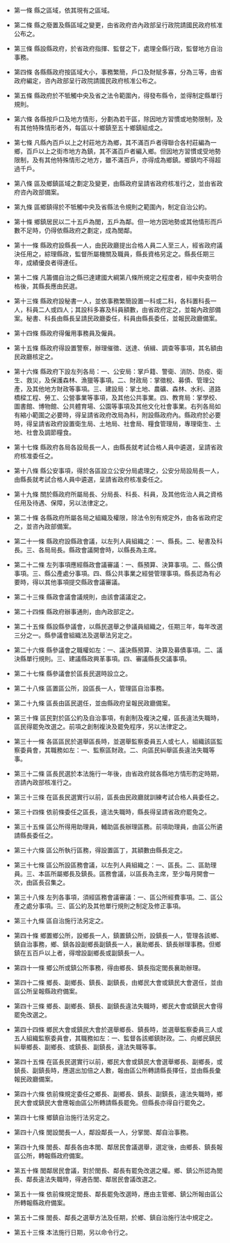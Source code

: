 * 第一條 縣之區域，依其現有之區域。

* 第二條 縣之廢置及縣區域之變更，由省政府咨內政部呈行政院請國民政府核准公布之。

* 第三條 縣設縣政府，於省政府指揮、監督之下，處理全縣行政，監督地方自治事務。

* 第四條 各縣縣政府按區域大小，事務繁簡，戶口及財賦多寡，分為三等，由省政府編定，咨內政部呈行政院請國民政府核准公布之。

* 第五條 縣政府於不牴觸中央及省之法令範圍內，得發布縣令，並得制定縣單行規則。

* 第六條 各縣按戶口及地方情形，分劃為若干區，除因地方習慣或地勢限制，及有其他特殊情形者外，每區以十鄉鎮至五十鄉鎮組成之。

* 第七條 凡縣內百戶以上之村莊地方為鄉，其不滿百戶者得聯合各村莊編為一鄉，百戶以上之街市地方為鎮，其不滿百戶者編入鄉。但因地方習慣或受地勢限制，及有其他特殊情形之地方，雖不滿百戶，亦得成為鄉鎮。鄉鎮均不得超過千戶。

* 第八條 區及鄉鎮區域之劃定及變更，由縣政府呈請省政府核准行之，並由省政府咨內政部備案。

* 第九條 區鄉鎮得於不牴觸中央及省縣法令規則之範圍內，制定自治公約。

* 第十條 鄉鎮居民以二十五戶為閭，五戶為鄰。但一地方因地勢或其他情形而戶數不足時，仍得依縣政府之劃定，成為閭鄰。

* 第十一條 縣政府設縣長一人，由民政廳提出合格人員二人至三人，經省政府議決任用之，綜理縣政，監督所屬機關及職員，縣長資格另定之。縣長任期三年，成績優良者得連任。

* 第十二條 凡籌備自治之縣已達建國大綱第八條所規定之程度者，經中央查明合格後，其縣長應由民選。

* 第十三條 縣政府設秘書一人，並依事務繁簡設置一科或二科，各科置科長一人，科員二人或四人；其設科多寡及科員額數，由省政府定之，並報內政部備案。秘書、科長由縣長呈請民政廳委任，科員由縣長委任，並報民政廳備案。

* 第十四條 縣政府得僱用事務員及僱員。

* 第十五條 縣政府得設置警察，辦理催徵、送達、偵緝、調查等事項，其名額由民政廳核定之。

* 第十六條 縣政府下設左列各局：一、公安局：掌戶籍、警衛、消防、防疫、衛生、救災，及保護森林、漁獵等事項。二、財政局：掌徵稅、募債、管理公產，及其他地方財政等事項。三、建設局：掌土地、農礦、森林、水利、道路橋樑工程、勞工、公營事業等事項，及其他公共事業。四、教育局：掌學校、圖書館、博物館、公共體育場、公園等事項及其他文化社會事業。右列各局如有縮小範圍之必要時，得呈請省政府改局為科，附設縣政府內。縣政府於必要時，得呈請省政府設置衛生局、土地局、社會局、糧食管理局，專理衛生、土地、社會及調節糧食。

* 第十七條 縣政府各局各設局長一人，由縣長就考試合格人員中遴選，呈請省政府核准委任之。

* 第十八條 縣公安事項，得於各區設立公安分局處理之，公安分局設局長一人，由縣長就考試合格人員中遴選，呈請省政府核准委任之。

* 第十九條 關於縣政府所屬局長、分局長、科長、科員，及其他佐治人員之資格任用及待遇、保障，另以法律定之。

* 第二十條 各縣政府所屬各局之組織及權限，除法令別有規定外，由各省政府定之，並咨內政部備案。

* 第二十一條 縣政府設縣政會議，以左列人員組織之：一、縣長。二、秘書及科長。三、各局局長。縣政會議開會時，以縣長為主席。

* 第二十二條 左列事項應經縣政會議審議：一、縣預算、決算事項。二、縣公債事項。三、縣公產處分事項。四、縣公共事業之經營管理事項。縣長認為有必要時，得以其他事項提交縣政會議審議。

* 第二十三條 縣政會議會議規則，由該會議議定之。

* 第二十四條 縣政府辦事通則，由內政部定之。

* 第二十五條 縣設縣參議會，以縣民選舉之參議員組織之，任期三年，每年改選三分之一。縣參議會組織法及選舉法另定之。

* 第二十六條 縣參議會之職權如左：一、議決縣預算、決算及募債事項。二、議決縣單行規則。三、建議縣政興革事項。四、審議縣長交議事項。

* 第二十七條 縣參議會於區長民選時設立之。

* 第二十八條 區置區公所，設區長一人，管理區自治事務。

* 第二十九條 區長由區民選任，並由縣政府呈報民政廳備案。

* 第三十條 區民對於區公約及自治事項，有創制及複決之權，區長違法失職時，區民得罷免改選之。前項之創制複決及罷免程序，另以法律定之。

* 第三十一條 各區區民於選舉區長時，並選舉監察委員五人或七人，組織該區監察委員會，其職務如左：一、監察區財政。二、向區民糾舉區長違法失職等事。

* 第三十二條 區長民選於本法施行一年後，由省政府就各縣地方情形酌定時期，咨請內政部核准行之。

* 第三十三條 在區長民選實行以前，區長由民政廳就訓練考試合格人員委任之。

* 第三十四條 依前條委任之區長，違法失職時，縣長得呈請省政府罷免之。

* 第三十五條 區公所得用助理員，輔助區長辦理區務。前項助理員，由區公所遴請縣長委任之。

* 第三十六條 區公所執行區務，得設置區丁，其額數由縣長定之。

* 第三十七條 區公所設區務會議，以左列人員組織之：一、區長。二、區助理員。三、本區所屬鄉長及鎮長。區務會議，以區長為主席，至少每月開會一次，由區長召集之。

* 第三十八條 左列各事項，須經區務會議審議：一、區公所經費事項。二、區公產之處分事項。三、區公約及其他單行規則之制定及修正事項。

* 第三十九條 區自治施行法另定之。

* 第四十條 鄉置鄉公所，設鄉長一人，鎮置鎮公所，設鎮長一人，管理各該鄉、鎮自治事務，鄉、鎮各設副鄉長副鎮長一人，襄助鄉長、鎮長辦理事務。但鄉鎮在五百戶以上者，得增設副鄉長或副鎮長一人。

* 第四十一條 鄉公所或鎮公所事務，得由鄉長、鎮長指定閭長襄助辦理。

* 第四十二條 鄉長、副鄉長、鎮長、副鎮長，由鄉民大會或鎮民大會選任，並由區公所呈報縣政府備案。

* 第四十三條 鄉長、副鄉長、鎮長、副鎮長違法失職時，鄉民大會或鎮民大會得罷免改選之。

* 第四十四條 鄉民大會或鎮民大會於選舉鄉長、鎮長時，並選舉監察委員三人或五人組織監察委員會，其職務如左：一、監督各該鄉鎮財政。二、向鄉民鎮民糾舉鄉長、副鄉長、或鎮長、副鎮長，違法失職等事。

* 第四十五條 在區長民選實行以前，鄉民大會或鎮民大會選舉鄉長、副鄉長，或鎮長、副鎮長時，應選出加倍之人數，報由區公所轉請縣長擇任，並由縣長彙報民政廳備案。

* 第四十六條 依前條規定委任之鄉長、副鄉長、鎮長、副鎮長，違法失職時，鄉民大會或鎮民大會應報由區公所轉請縣長罷免。但縣長亦得自行罷免之。

* 第四十七條 鄉鎮自治施行法另定之。

* 第四十八條 閭設閭長一人，鄰設鄰長一人，分掌閭、鄰自治事務。

* 第四十九條 閭長、鄰長各由本閭、鄰居民會議選舉，選定後，由鄉長、鎮長報區公所，轉報縣政府備案。

* 第五十條 閭鄰居民會議，對於閭長、鄰長有罷免改選之權。鄉、鎮公所認為閭長、鄰長違法失職時，得通告閭、鄰居民會議改選之。

* 第五十一條 依前條規定閭長、鄰長罷免改選時，應由主管鄉、鎮公所報由區公所轉報縣政府備案。

* 第五十二條 閭長、鄰長之選舉方法及任期，於鄉、鎮自治施行法中規定之。

* 第五十三條 本法施行日期，另以命令行之。

